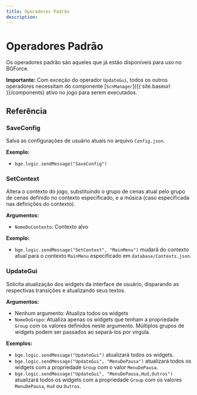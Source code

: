 ```yaml
---
title: Operadores Padrão
description: 
---
```


# Operadores Padrão
Os operadores padrão são aqueles que já estão disponíveis para uso no BGForce. 

**Importante:** Com exceção do operador `UpdateGui`, todos os outros operadores necessitam do componente 
[`ScnManager`]({{ site.baseurl }}/components) ativo no jogo para serem executados.

## Referência

### SaveConfig
Salva as configurações de usuário atuais no arquivo `Config.json`.

**Exemplo:**
- `bge.logic.sendMessage("SaveConfig")`

### SetContext
Altera o contexto do jogo, substituindo o grupo de cenas atual pelo grupo de cenas definido no contexto especificado, e a música (caso especificada 
nas definições do contexto).

**Argumentos:**
- `NomeDoContexto`: Contexto alvo

**Exemplo:**
- `bge.logic.sendMessage("SetContext", "MainMenu")` mudará do contexto atual para o contexto `MainMenu` especificado em `database/Contexts.json`.

### UpdateGui
Solicita atualização dos widgets da interface de usuário, disparando as respectivas transições e atualizando seus textos.

**Argumentos:**
- Nenhum argumento: Atualiza todos os widgets
- `NomeDoGrupo`: Atualiza apenas os widgets que tenham a propriedade `Group` com os valores definidos neste argumento. 
Múltiplos grupos de widgets podem ser passados ao separá-los por vírgula.

**Exemplos:**
- `bge.logic.sendMessage("UpdateGui")` atualizará todos os widgets.
- `bge.logic.sendMessage("UpdateGui", "MenuDePausa")` atualizará todos os widgets com a propriedade `Group` com o valor `MenuDePausa`.
- `bge.logic.sendMessage("UpdateGui", "MenuDePausa,Hud,Outros")` atualizará todos os widgets com a propriedade `Group` com os valores `MenuDePausa`, `Hud` ou `Outros`.